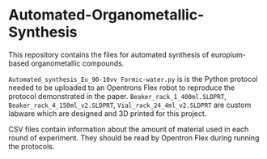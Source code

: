 # Automated-Organometallic-Synthesis
This repository contains the files for automated synthesis of europium-based organometallic compounds.

<code>Automated_synthesis_Eu_90-10vv Formic-water.py</code> is is the Python protocol needed to be uploaded to an Opentrons Flex robot to reproduce the protocol demonstrated in the paper. <code>Beaker_rack_1_400ml.SLDPRT</code>, <code>Beaker_rack_4_150ml_v2.SLDPRT</code>, <code>Vial_rack_24_4ml_v2.SLDPRT</code> are custom labware which are designed and 3D printed for this project.

CSV files contain information about the amount of material used in each round of experiment. They should be read by Opentron Flex during running the protocols.
